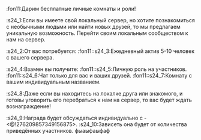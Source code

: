 :fon11:Дарим бесплатные личные комнаты и роли!

:s24_1:Если вы имеете свой локальный сервер, но хотите познакомиться с необычными людьми или найти новых друзей, то мы предлагаем уникальную возможность. Перейти своим локальным сообществом к нам на сервер.

:s24_2:От вас потребуется:
:fon11::s24_3:Ежедневный актив 5-10 человек с вашего сервера.

:s24_4:Взамен вы получите:
:fon11::s24_5:Личную роль на участников.
:fon11::s24_6:Чат только для вас и ваших друзей.
:fon11::s24_7:Комнату с вашим индивидуальным названием.

:s24_8:Даже если вы находитесь на локалке друга или знакомого, и готовы уговорить его перебраться к нам на сервер, то вас будет ждать вознаграждение!

:s24_9:Награда будет обсуждаться индивидуально с - <@!276209857349156875>.
:s24_10:Зависеть она будет от количества приведённых участников.
фыаыфаыфаф
